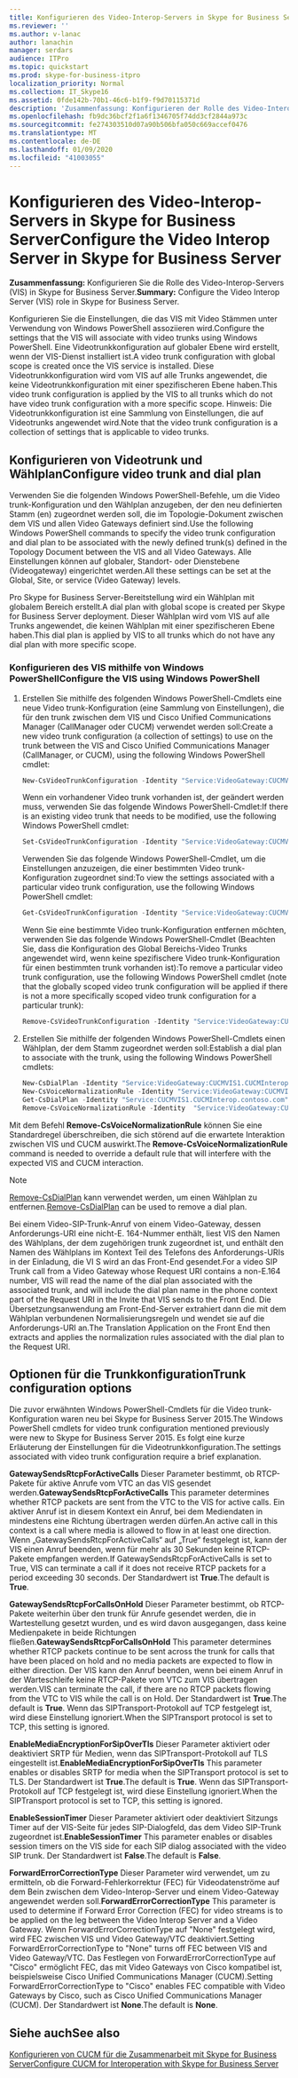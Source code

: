 ```yaml
---
title: Konfigurieren des Video-Interop-Servers in Skype for Business Server
ms.reviewer: ''
ms.author: v-lanac
author: lanachin
manager: serdars
audience: ITPro
ms.topic: quickstart
ms.prod: skype-for-business-itpro
localization_priority: Normal
ms.collection: IT_Skype16
ms.assetid: 0fde142b-70b1-46c6-b1f9-f9d70115371d
description: 'Zusammenfassung: Konfigurieren der Rolle des Video-Interop-Servers (VIS) in Skype for Business Server.'
ms.openlocfilehash: fb9dc36bcf2f1a6f1346705f74dd3cf2844a973c
ms.sourcegitcommit: fe274303510d07a90b506bfa050c669accef0476
ms.translationtype: MT
ms.contentlocale: de-DE
ms.lasthandoff: 01/09/2020
ms.locfileid: "41003055"
---
```

# <a name="configure-the-video-interop-server-in-skype-for-business-server"></a><span data-ttu-id="828e8-103">Konfigurieren des Video-Interop-Servers in Skype for Business Server</span><span class="sxs-lookup"><span data-stu-id="828e8-103">Configure the Video Interop Server in Skype for Business Server</span></span>
 
<span data-ttu-id="828e8-104">**Zusammenfassung:** Konfigurieren Sie die Rolle des Video-Interop-Servers (VIS) in Skype for Business Server.</span><span class="sxs-lookup"><span data-stu-id="828e8-104">**Summary:** Configure the Video Interop Server (VIS) role in Skype for Business Server.</span></span>
  
 <span data-ttu-id="828e8-105">Konfigurieren Sie die Einstellungen, die das VIS mit Video Stämmen unter Verwendung von Windows PowerShell assoziieren wird.</span><span class="sxs-lookup"><span data-stu-id="828e8-105">Configure the settings that the VIS will associate with video trunks using Windows PowerShell.</span></span> <span data-ttu-id="828e8-106">Eine Videotrunkkonfiguration auf globaler Ebene wird erstellt, wenn der VIS-Dienst installiert ist.</span><span class="sxs-lookup"><span data-stu-id="828e8-106">A video trunk configuration with global scope is created once the VIS service is installed.</span></span> <span data-ttu-id="828e8-107">Diese Videotrunkkonfiguration wird vom VIS auf alle Trunks angewendet, die keine Videotrunkkonfiguration mit einer spezifischeren Ebene haben.</span><span class="sxs-lookup"><span data-stu-id="828e8-107">This video trunk configuration is applied by the VIS to all trunks which do not have video trunk configuration with a more specific scope.</span></span> <span data-ttu-id="828e8-108">Hinweis: Die Videotrunkkonfiguration ist eine Sammlung von Einstellungen, die auf Videotrunks angewendet wird.</span><span class="sxs-lookup"><span data-stu-id="828e8-108">Note that the video trunk configuration is a collection of settings that is applicable to video trunks.</span></span>
  
## <a name="configure-video-trunk-and-dial-plan"></a><span data-ttu-id="828e8-109">Konfigurieren von Videotrunk und Wählplan</span><span class="sxs-lookup"><span data-stu-id="828e8-109">Configure video trunk and dial plan</span></span>

<span data-ttu-id="828e8-110">Verwenden Sie die folgenden Windows PowerShell-Befehle, um die Video trunk-Konfiguration und den Wählplan anzugeben, der den neu definierten Stamm (en) zugeordnet werden soll, die im Topologie-Dokument zwischen dem VIS und allen Video Gateways definiert sind.</span><span class="sxs-lookup"><span data-stu-id="828e8-110">Use the following Windows PowerShell commands to specify the video trunk configuration and dial plan to be associated with the newly defined trunk(s) defined in the Topology Document between the VIS and all Video Gateways.</span></span> <span data-ttu-id="828e8-111">Alle Einstellungen können auf globaler, Standort- oder Dienstebene (Videogateway) eingerichtet werden.</span><span class="sxs-lookup"><span data-stu-id="828e8-111">All these settings can be set at the Global, Site, or service (Video Gateway) levels.</span></span> 
  
<span data-ttu-id="828e8-112">Pro Skype for Business Server-Bereitstellung wird ein Wählplan mit globalem Bereich erstellt.</span><span class="sxs-lookup"><span data-stu-id="828e8-112">A dial plan with global scope is created per Skype for Business Server deployment.</span></span> <span data-ttu-id="828e8-113">Dieser Wählplan wird vom VIS auf alle Trunks angewendet, die keinen Wählplan mit einer spezifischeren Ebene haben.</span><span class="sxs-lookup"><span data-stu-id="828e8-113">This dial plan is applied by VIS to all trunks which do not have any dial plan with more specific scope.</span></span> 
  
### <a name="configure-the-vis-using-windows-powershell"></a><span data-ttu-id="828e8-114">Konfigurieren des VIS mithilfe von Windows PowerShell</span><span class="sxs-lookup"><span data-stu-id="828e8-114">Configure the VIS using Windows PowerShell</span></span>

1. <span data-ttu-id="828e8-115">Erstellen Sie mithilfe des folgenden Windows PowerShell-Cmdlets eine neue Video trunk-Konfiguration (eine Sammlung von Einstellungen), die für den trunk zwischen dem VIS und Cisco Unified Communications Manager (CallManager oder CUCM) verwendet werden soll:</span><span class="sxs-lookup"><span data-stu-id="828e8-115">Create a new video trunk configuration (a collection of settings) to use on the trunk between the VIS and Cisco Unified Communications Manager (CallManager, or CUCM), using the following Windows PowerShell cmdlet:</span></span>
    
   ```powershell
   New-CsVideoTrunkConfiguration -Identity "Service:VideoGateway:CUCMVIS1.CUCMInterop.contoso.com" -GatewaySendsRtcpForActiveCalls $false -GatewaySendsRtcpForCallsOnHold $false -EnableMediaEncryptionForSipOverTls $true(or $false)
   ```

    <span data-ttu-id="828e8-116">Wenn ein vorhandener Video trunk vorhanden ist, der geändert werden muss, verwenden Sie das folgende Windows PowerShell-Cmdlet:</span><span class="sxs-lookup"><span data-stu-id="828e8-116">If there is an existing video trunk that needs to be modified, use the following Windows PowerShell cmdlet:</span></span>
    
   ```powershell
   Set-CsVideoTrunkConfiguration -Identity "Service:VideoGateway:CUCMVIS1.CUCMInterop.contoso.com" -GatewaySendsRtcpForActiveCalls $false -GatewaySendsRtcpForCallsOnHold $false -EnableMediaEncryptionForSipOverTls  $true(or $false)
   ```

    <span data-ttu-id="828e8-117">Verwenden Sie das folgende Windows PowerShell-Cmdlet, um die Einstellungen anzuzeigen, die einer bestimmten Video trunk-Konfiguration zugeordnet sind:</span><span class="sxs-lookup"><span data-stu-id="828e8-117">To view the settings associated with a particular video trunk configuration, use the following Windows PowerShell cmdlet:</span></span>
    
   ```powershell
   Get-CsVideoTrunkConfiguration -Identity "Service:VideoGateway:CUCMVIS1.CUCMInterop.contoso.com"
   ```

    <span data-ttu-id="828e8-118">Wenn Sie eine bestimmte Video trunk-Konfiguration entfernen möchten, verwenden Sie das folgende Windows PowerShell-Cmdlet (Beachten Sie, dass die Konfiguration des Global Bereichs-Video Trunks angewendet wird, wenn keine spezifischere Video trunk-Konfiguration für einen bestimmten trunk vorhanden ist):</span><span class="sxs-lookup"><span data-stu-id="828e8-118">To remove a particular video trunk configuration, use the following Windows PowerShell cmdlet (note that the globally scoped video trunk configuration will be applied if there is not a more specifically scoped video trunk configuration for a particular trunk):</span></span>
    
   ```powershell
   Remove-CsVideoTrunkConfiguration -Identity "Service:VideoGateway:CUCMVIS1.CUCMInterop.contoso.com"
   ```

2. <span data-ttu-id="828e8-119">Erstellen Sie mithilfe der folgenden Windows PowerShell-Cmdlets einen Wählplan, der dem Stamm zugeordnet werden soll:</span><span class="sxs-lookup"><span data-stu-id="828e8-119">Establish a dial plan to associate with the trunk, using the following Windows PowerShell cmdlets:</span></span>
    
   ```powershell
   New-CsDialPlan -Identity "Service:VideoGateway:CUCMVIS1.CUCMInterop.contoso.com" -SimpleName "TrunkTestDialPlan" 
   New-CsVoiceNormalizationRule -Identity "Service:VideoGateway:CUCMVIS1.CUCMInterop.contoso.com/SevenDigitRule" -Pattern '^(\d{7})$' -Translation '+1425$1' 
   Get-CsDialPlan -Identity "Service:CUCMVIS1.CUCMInterop.contoso.com"
   Remove-CsVoiceNormalizationRule -Identity  "Service:VideoGateway:CUCMVIS1.CUCMInterop.contoso.com/Keep All"
   ```

<span data-ttu-id="828e8-120">Mit dem Befehl **Remove-CsVoiceNormalizationRule** können Sie eine Standardregel überschreiben, die sich störend auf die erwartete Interaktion zwischen VIS und CUCM auswirkt.</span><span class="sxs-lookup"><span data-stu-id="828e8-120">The **Remove-CsVoiceNormalizationRule** command is needed to override a default rule that will interfere with the expected VIS and CUCM interaction.</span></span>
> [!NOTE]
> <span data-ttu-id="828e8-121">[Remove-CsDialPlan](https://docs.microsoft.com/powershell/module/skype/remove-csdialplan?view=skype-ps) kann verwendet werden, um einen Wählplan zu entfernen.</span><span class="sxs-lookup"><span data-stu-id="828e8-121">[Remove-CsDialPlan](https://docs.microsoft.com/powershell/module/skype/remove-csdialplan?view=skype-ps) can be used to remove a dial plan.</span></span>
  
<span data-ttu-id="828e8-122">Bei einem Video-SIP-Trunk-Anruf von einem Video-Gateway, dessen Anforderungs-URI eine nicht-E. 164-Nummer enthält, liest VIS den Namen des Wählplans, der dem zugehörigen trunk zugeordnet ist, und enthält den Namen des Wählplans im Kontext Teil des Telefons des Anforderungs-URIs in der Einladung, die VI S wird an das Front-End gesendet.</span><span class="sxs-lookup"><span data-stu-id="828e8-122">For a video SIP Trunk call from a Video Gateway whose Request URI contains a non-E.164 number, VIS will read the name of the dial plan associated with the associated trunk, and will include the dial plan name in the phone context part of the Request URI in the Invite that VIS sends to the Front End.</span></span> <span data-ttu-id="828e8-123">Die Übersetzungsanwendung am Front-End-Server extrahiert dann die mit dem Wählplan verbundenen Normalisierungsregeln und wendet sie auf die Anforderungs-URI an.</span><span class="sxs-lookup"><span data-stu-id="828e8-123">The Translation Application on the Front End then extracts and applies the normalization rules associated with the dial plan to the Request URI.</span></span>
## <a name="trunk-configuration-options"></a><span data-ttu-id="828e8-124">Optionen für die Trunkkonfiguration</span><span class="sxs-lookup"><span data-stu-id="828e8-124">Trunk configuration options</span></span>

<span data-ttu-id="828e8-125">Die zuvor erwähnten Windows PowerShell-Cmdlets für die Video trunk-Konfiguration waren neu bei Skype for Business Server 2015.</span><span class="sxs-lookup"><span data-stu-id="828e8-125">The Windows PowerShell cmdlets for video trunk configuration mentioned previously were new to Skype for Business Server 2015.</span></span> <span data-ttu-id="828e8-126">Es folgt eine kurze Erläuterung der Einstellungen für die Videotrunkkonfiguration.</span><span class="sxs-lookup"><span data-stu-id="828e8-126">The settings associated with video trunk configuration require a brief explanation.</span></span>
  
 <span data-ttu-id="828e8-127">**GatewaySendsRtcpForActiveCalls** Dieser Parameter bestimmt, ob RTCP-Pakete für aktive Anrufe vom VTC an das VIS gesendet werden.</span><span class="sxs-lookup"><span data-stu-id="828e8-127">**GatewaySendsRtcpForActiveCalls** This parameter determines whether RTCP packets are sent from the VTC to the VIS for active calls.</span></span> <span data-ttu-id="828e8-128">Ein aktiver Anruf ist in diesem Kontext ein Anruf, bei dem Mediendaten in mindestens eine Richtung übertragen werden dürfen.</span><span class="sxs-lookup"><span data-stu-id="828e8-128">An active call in this context is a call where media is allowed to flow in at least one direction.</span></span> <span data-ttu-id="828e8-129">Wenn „GatewaySendsRtcpForActiveCalls“ auf „True“ festgelegt ist, kann der VIS einen Anruf beenden, wenn für mehr als 30 Sekunden keine RTCP-Pakete empfangen werden.</span><span class="sxs-lookup"><span data-stu-id="828e8-129">If GatewaySendsRtcpForActiveCalls is set to True, VIS can terminate a call if it does not receive RTCP packets for a period exceeding 30 seconds.</span></span> <span data-ttu-id="828e8-130">Der Standardwert ist **True**.</span><span class="sxs-lookup"><span data-stu-id="828e8-130">The default is **True**.</span></span>
  
 <span data-ttu-id="828e8-131">**GatewaySendsRtcpForCallsOnHold** Dieser Parameter bestimmt, ob RTCP-Pakete weiterhin über den trunk für Anrufe gesendet werden, die in Wartestellung gesetzt wurden, und es wird davon ausgegangen, dass keine Medienpakete in beide Richtungen fließen.</span><span class="sxs-lookup"><span data-stu-id="828e8-131">**GatewaySendsRtcpForCallsOnHold** This parameter determines whether RTCP packets continue to be sent across the trunk for calls that have been placed on hold and no media packets are expected to flow in either direction.</span></span> <span data-ttu-id="828e8-132">Der VIS kann den Anruf beenden, wenn bei einem Anruf in der Warteschleife keine RTCP-Pakete vom VTC zum VIS übertragen werden.</span><span class="sxs-lookup"><span data-stu-id="828e8-132">VIS can terminate the call, if there are no RTCP packets flowing from the VTC to VIS while the call is on Hold.</span></span> <span data-ttu-id="828e8-133">Der Standardwert ist **True**.</span><span class="sxs-lookup"><span data-stu-id="828e8-133">The default is **True**.</span></span> <span data-ttu-id="828e8-134">Wenn das SIPTransport-Protokoll auf TCP festgelegt ist, wird diese Einstellung ignoriert.</span><span class="sxs-lookup"><span data-stu-id="828e8-134">When the SIPTransport protocol is set to TCP, this setting is ignored.</span></span>
  
 <span data-ttu-id="828e8-135">**EnableMediaEncryptionForSipOverTls** Dieser Parameter aktiviert oder deaktiviert SRTP für Medien, wenn das SIPTransport-Protokoll auf TLS eingestellt ist.</span><span class="sxs-lookup"><span data-stu-id="828e8-135">**EnableMediaEncryptionForSipOverTls** This parameter enables or disables SRTP for media when the SIPTransport protocol is set to TLS.</span></span> <span data-ttu-id="828e8-136">Der Standardwert ist **True**.</span><span class="sxs-lookup"><span data-stu-id="828e8-136">The default is **True**.</span></span> <span data-ttu-id="828e8-137">Wenn das SIPTransport-Protokoll auf TCP festgelegt ist, wird diese Einstellung ignoriert.</span><span class="sxs-lookup"><span data-stu-id="828e8-137">When the SIPTransport protocol is set to TCP, this setting is ignored.</span></span>
  
 <span data-ttu-id="828e8-138">**EnableSessionTimer** Dieser Parameter aktiviert oder deaktiviert Sitzungs Timer auf der VIS-Seite für jedes SIP-Dialogfeld, das dem Video SIP-Trunk zugeordnet ist.</span><span class="sxs-lookup"><span data-stu-id="828e8-138">**EnableSessionTimer** This parameter enables or disables session timers on the VIS side for each SIP dialog associated with the video SIP trunk.</span></span> <span data-ttu-id="828e8-139">Der Standardwert ist **False**.</span><span class="sxs-lookup"><span data-stu-id="828e8-139">The default is **False**.</span></span>
  
 <span data-ttu-id="828e8-140">**ForwardErrorCorrectionType** Dieser Parameter wird verwendet, um zu ermitteln, ob die Forward-Fehlerkorrektur (FEC) für Videodatenströme auf dem Bein zwischen dem Video-Interop-Server und einem Video-Gateway angewendet werden soll.</span><span class="sxs-lookup"><span data-stu-id="828e8-140">**ForwardErrorCorrectionType** This parameter is used to determine if Forward Error Correction (FEC) for video streams is to be applied on the leg between the Video Interop Server and a Video Gateway.</span></span> <span data-ttu-id="828e8-141">Wenn ForwardErrorCorrectionType auf "None" festgelegt wird, wird FEC zwischen VIS und Video Gateway/VTC deaktiviert.</span><span class="sxs-lookup"><span data-stu-id="828e8-141">Setting ForwardErrorCorrectionType to "None" turns off FEC between VIS and Video Gateway/VTC.</span></span> <span data-ttu-id="828e8-142">Das Festlegen von ForwardErrorCorrectionType auf "Cisco" ermöglicht FEC, das mit Video Gateways von Cisco kompatibel ist, beispielsweise Cisco Unified Communications Manager (CUCM).</span><span class="sxs-lookup"><span data-stu-id="828e8-142">Setting ForwardErrorCorrectionType to "Cisco" enables FEC compatible with Video Gateways by Cisco, such as Cisco Unified Communications Manager (CUCM).</span></span> <span data-ttu-id="828e8-143">Der Standardwert ist **None**.</span><span class="sxs-lookup"><span data-stu-id="828e8-143">The default is **None**.</span></span>
  
## <a name="see-also"></a><span data-ttu-id="828e8-144">Siehe auch</span><span class="sxs-lookup"><span data-stu-id="828e8-144">See also</span></span>

[<span data-ttu-id="828e8-145">Konfigurieren von CUCM für die Zusammenarbeit mit Skype for Business Server</span><span class="sxs-lookup"><span data-stu-id="828e8-145">Configure CUCM for Interoperation with Skype for Business Server</span></span>](configure-cucm-for-interoperation.md)
